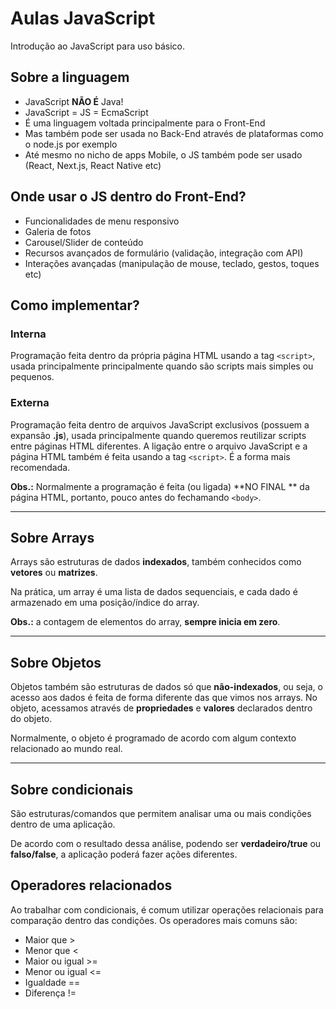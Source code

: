# Aulas JavaScript

Introdução ao JavaScript para uso básico.

## Sobre a linguagem 

- JavaScript **NÃO É** Java!
- JavaScript = JS = EcmaScript
- É uma linguagem voltada principalmente para o Front-End
- Mas também pode ser usada no Back-End através de plataformas como o node.js por exemplo
- Até mesmo no nicho de apps Mobile, o JS também pode ser usado (React, Next.js, React Native etc)

## Onde usar o JS dentro do Front-End? 

- Funcionalidades de menu responsivo
- Galeria de fotos
- Carousel/Slider de conteúdo
- Recursos avançados de formulário (validação, integração com API)
- Interações avançadas (manipulação de mouse, teclado, gestos, toques etc)

## Como implementar? 

### Interna

Programação feita dentro da própria página HTML usando a tag `<script>`, usada principalmente principalmente quando são scripts mais simples ou pequenos. 

### Externa

Programação feita dentro de arquivos JavaScript exclusivos (possuem a expansão **.js**), usada principalmente quando queremos reutilizar scripts entre páginas HTML diferentes. A ligação entre o arquivo JavaScript e a página HTML também é feita usando a tag `<script>`. É a forma mais recomendada. 

**Obs.:** Normalmente a programação é feita (ou ligada) **NO FINAL ** da página HTML, portanto, pouco antes do fechamando `<body>`.

---

## Sobre Arrays

Arrays são estruturas de dados **indexados**, também conhecidos como **vetores** ou **matrizes**.

Na prática, um array é uma lista de dados sequenciais, e cada dado é armazenado em uma posição/índice do array. 

**Obs.:** a contagem de elementos do array, **sempre inicia em zero**.

---

## Sobre Objetos 

Objetos também são estruturas de dados só que **não-indexados**, ou seja, o acesso aos dados é feita de forma diferente das que vimos nos arrays. No objeto, acessamos através de **propriedades** e **valores** declarados dentro do objeto.

Normalmente, o objeto é programado de acordo com algum contexto relacionado ao mundo real. 

---

## Sobre condicionais

São estruturas/comandos que permitem analisar uma ou mais condições dentro de uma aplicação.

De acordo com o resultado dessa análise, podendo ser **verdadeiro/true** ou **falso/false**, a aplicação poderá fazer ações diferentes. 

## Operadores relacionados 

Ao trabalhar com condicionais, é comum utilizar operações relacionais para comparação dentro das condições. Os operadores mais comuns são: 

- Maior que         >
- Menor que         <
- Maior ou igual    >=
- Menor ou igual    <=
- Igualdade         ==
- Diferença         !=